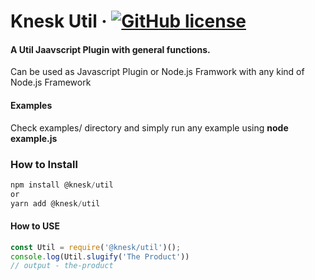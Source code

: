 # Knesk Util &middot; [![GitHub license](https://img.shields.io/badge/license-MIT-blue.svg)](https://github.com/knesklab/util/blob/master/LICENSE)


#### A Util Jaavscript Plugin with general functions.
Can be used as Javascript Plugin or Node.js Framwork with any kind of Node.js Framework

#### Examples
Check examples/ directory and simply run any example using **node example.js**

### How to Install
  ```javascript
npm install @knesk/util
or
yarn add @knesk/util
```

#### How to USE
```javascript
const Util = require('@knesk/util')();
console.log(Util.slugify('The Product'))
// output - the-product
```